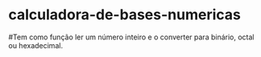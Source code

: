 # calculadora-de-bases-numericas
#Tem como função ler um número inteiro e o converter para binário, octal ou hexadecimal.
